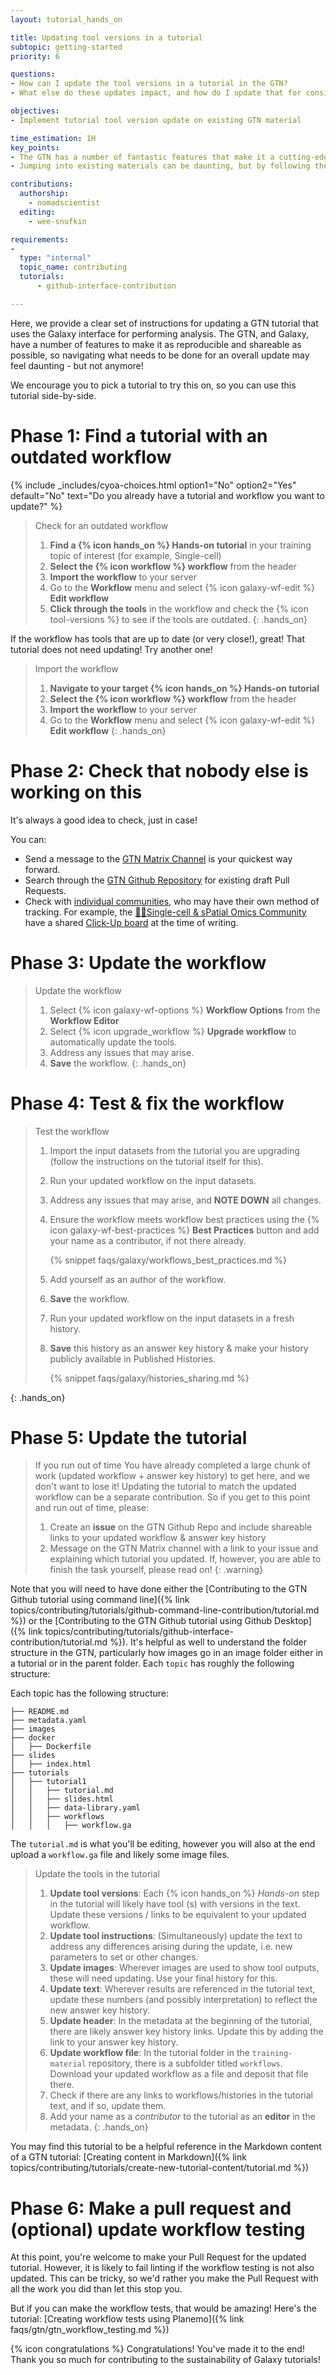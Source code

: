 ```yaml
---
layout: tutorial_hands_on

title: Updating tool versions in a tutorial
subtopic: getting-started
priority: 6

questions:
- How can I update the tool versions in a tutorial in the GTN?
- What else do these updates impact, and how do I update that for consistency?

objectives:
- Implement tutorial tool version update on existing GTN material

time_estimation: 1H
key_points:
- The GTN has a number of fantastic features that make it a cutting-edge resource.
- Jumping into existing materials can be daunting, but by following these steps, you can be a contribute to this vibrant community!

contributions:
  authorship:
    - nomadscientist
  editing:
    - wee-snufkin

requirements:
-
  type: "internal"
  topic_name: contributing
  tutorials:
      - github-interface-contribution

---
```


Here, we provide a clear set of instructions for updating a GTN tutorial that uses the Galaxy interface for performing analysis. The GTN, and Galaxy, have a number of features to make it as reproducible and shareable as possible, so navigating what needs to be done for an overall update may feel daunting - but not anymore!

We encourage you to pick a tutorial to try this on, so you can use this tutorial side-by-side.

# Phase 1: Find a tutorial with an outdated workflow

{% include _includes/cyoa-choices.html option1="No" option2="Yes" default="No"
       text="Do you already have a tutorial and workflow you want to update?" %}

<div class="No" markdown="1">

> <hands-on-title>Check for an outdated workflow</hands-on-title>
>
> 1. **Find a {% icon hands_on %} Hands-on tutorial** in your training topic of interest (for example, Single-cell)
> 2. **Select the {% icon workflow %} workflow** from the header
> 3. **Import the workflow** to your server
> 4. Go to the **Workflow** menu and select {% icon galaxy-wf-edit %} **Edit workflow**
> 5. **Click through the tools** in the workflow and check the {% icon tool-versions %} to see if the tools are outdated.
{: .hands_on}

If the workflow has tools that are up to date (or very close!), great! That tutorial does not need updating! Try another one!

</div>

<div class="Yes" markdown="1">

> <hands-on-title>Import the workflow</hands-on-title>
>
> 1. **Navigate to your target {% icon hands_on %} Hands-on tutorial**
> 2. **Select the {% icon workflow %} workflow** from the header
> 3. **Import the workflow** to your server
> 4. Go to the **Workflow** menu and select {% icon galaxy-wf-edit %} **Edit workflow**
{: .hands_on}

</div>

# Phase 2: Check that nobody else is working on this

It's always a good idea to check, just in case!

You can:
 - Send a message to the [GTN Matrix Channel](https://matrix.to/#/#Galaxy-Training-Network_Lobby:gitter.im) is your quickest way forward.
 - Search through the [GTN Github Repository](https://github.com/galaxyproject/training-material) for existing draft Pull Requests.
 - Check with [individual communities](https://galaxyproject.org/community/sig/), who may have their own method of tracking. For example, the [🖖🏾Single-cell & sPatial Omics Community](https://galaxyproject.org/community/sig/singlecell/) have a shared [Click-Up board](https://sharing.clickup.com/9015477668/b/h/5-90152810734-2/557452707486fef) at the time of writing.

# Phase 3: Update the workflow

> <hands-on-title>Update the workflow</hands-on-title>
>
> 1. Select {% icon galaxy-wf-options %} **Workflow Options** from the **Workflow Editor**
> 2. Select {% icon upgrade_workflow %} **Upgrade workflow** to automatically update the tools.
> 3. Address any issues that may arise.
> 4. **Save** the workflow.
{: .hands_on}


# Phase 4: Test & fix the workflow

> <hands-on-title>Test the workflow</hands-on-title>
>
> 1. Import the input datasets from the tutorial you are upgrading (follow the instructions on the tutorial itself for this).
> 2. Run your updated workflow on the input datasets.
> 3. Address any issues that may arise, and **NOTE DOWN** all changes.
> 4. Ensure the workflow meets workflow best practices using the {% icon galaxy-wf-best-practices %} **Best Practices** button and add your name as a contributor, if not there already.
>
>    {% snippet faqs/galaxy/workflows_best_practices.md %}
>
> 5. Add yourself as an author of the workflow.
> 6. **Save** the workflow.
> 7. Run your updated workflow on the input datasets in a fresh history.
> 7. **Save** this history as an answer key history & make your history publicly available in Published Histories.
>
>    {% snippet faqs/galaxy/histories_sharing.md %}
>
{: .hands_on}

# Phase 5: Update the tutorial

> <warning-title>If you run out of time</warning-title>
> You have already completed a large chunk of work (updated workflow + answer key history) to get here, and we don't want to lose it!
> Updating the tutorial to match the updated workflow can be a separate contribution. So if you get to this point and run out of time, please:
> 1. Create an **issue** on the GTN Github Repo and include shareable links to your updated workflow & answer key history
> 2. Message on the GTN Matrix channel with a link to your issue and explaining which tutorial you updated.
> If, however, you are able to finish the task yourself, please read on!
{: .warning}

Note that you will need to have done either the [Contributing to the GTN Github tutorial using command line]({% link topics/contributing/tutorials/github-command-line-contribution/tutorial.md %}) or the [Contributing to the GTN Github tutorial using Github Desktop]({% link topics/contributing/tutorials/github-interface-contribution/tutorial.md %}). It's helpful as well to understand the folder structure in the GTN, particularly how images go in an image folder either in a tutorial or in the parent folder. Each `topic` has roughly the following structure:

Each topic has the following structure:

```
├── README.md
├── metadata.yaml
├── images
├── docker
│   ├── Dockerfile
├── slides
│   ├── index.html
├── tutorials
│   ├── tutorial1
│   │   ├── tutorial.md
│   │   ├── slides.html
│   │   ├── data-library.yaml
│   │   ├── workflows
│   │   │   ├── workflow.ga
```

The `tutorial.md` is what you'll be editing, however you will also at the end upload a `workflow.ga` file and likely some image files.

> <hands-on-title>Update the tools in the tutorial</hands-on-title>
>
> 1. **Update tool versions**: Each {% icon hands_on %} *Hands-on* step in the tutorial will likely have tool (s) with versions in the text. Update these versions / links to be equivalent to your updated workflow.
> 2. **Update tool instructions**: (Simultaneously) update the text to address any differences arising during the update, i.e. new parameters to set or other changes.
> 3. **Update images**: Wherever images are used to show tool outputs, these will need updating. Use your final history for this.
> 4. **Update text**: Wherever results are referenced in the tutorial text, update these numbers (and possibly interpretation) to reflect the new answer key history.
> 5. **Update header**: In the metadata at the beginning of the tutorial, there are likely answer key history links. Update this by adding the link to your answer key history.
> 6. **Update workflow file**: In the tutorial folder in the `training-material` repository, there is a subfolder titled `workflows`. Download your updated workflow as a file and deposit that file there.
> 7. Check if there are any links to workflows/histories in the tutorial text, and if so, update them.
> 7. Add your name as a *contributor* to the tutorial as an **editor** in the metadata.
{: .hands_on}

You may find this tutorial to be a helpful reference in the Markdown content of a GTN tutorial: [Creating content in Markdown]({% link topics/contributing/tutorials/create-new-tutorial-content/tutorial.md %})

# Phase 6: Make a pull request and (optional) update workflow testing

At this point, you're welcome to make your Pull Request for the updated tutorial. However, it is likely to fail linting if the workflow testing is not also updated. This can be tricky, so we'd rather you make the Pull Request with all the work you did than let this stop you.

But if you can make the workflow tests, that would be amazing!
Here's the tutorial: [Creating workflow tests using Planemo]({% link faqs/gtn/gtn_workflow_testing.md %})


{% icon congratulations %} Congratulations! You've made it to the end! Thank you so much for contributing to the sustainability of Galaxy tutorials!
